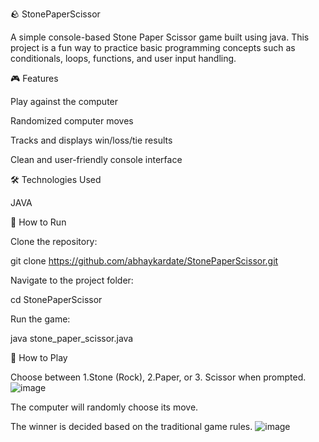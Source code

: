 🪨 StonePaperScissor

A simple console-based Stone Paper Scissor game built using java. This project is a fun way to practice basic programming concepts such as conditionals, loops, functions, and user input handling.


🎮 Features

Play against the computer


Randomized computer moves


Tracks and displays win/loss/tie results


Clean and user-friendly console interface


🛠️ Technologies Used

JAVA 

🚀 How to Run


Clone the repository:



git clone https://github.com/abhaykardate/StonePaperScissor.git

Navigate to the project folder:




cd StonePaperScissor

Run the game:


java stone_paper_scissor.java

🧠 How to Play


Choose between 1.Stone (Rock), 2.Paper, or 3. Scissor when prompted.
![image](https://github.com/user-attachments/assets/0b39daef-24e6-4f1a-b8ff-6ffe8113ef22)







The computer will randomly choose its move.



The winner is decided based on the traditional game rules.
![image](https://github.com/user-attachments/assets/de3c4694-29b5-49e5-a66f-60c64ee5b1cb)


